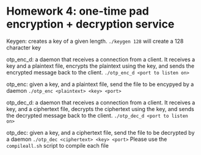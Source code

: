 # Homework 4: one-time pad encryption + decryption service

Keygen: creates a key of a given length.
`./keygen 128` will create a 128 character key

otp_enc_d: a daemon that receives a connection from a client. It receives a key and a plaintext file, encrypts the plaintext using the key, and sends the encrypted message back to the client.
`./otp_enc_d <port to listen on>`

otp_enc: given a key, and a plaintext file, send the file to be encypyed by a daemon
`./otp_enc <plaintext> <key> <port>`

otp_dec_d: a daemon that receives a connection from a client. It receives a key, and a ciphertext file, decrypts the ciphertext using the key, and sends the decrypted message back to the client. 
`./otp_dec_d <port to listen on>`

otp_dec: given a key, and a ciphertext file, send the file to be decrypted by a daemon
`./otp_dec <ciphertext> <key> <port>`
Please use the `compileall.sh` script to compile each file
